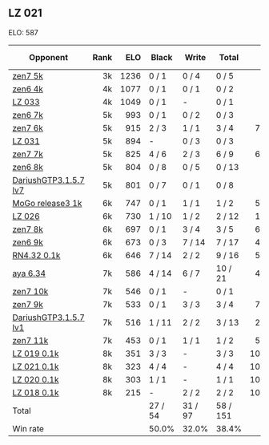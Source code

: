 ## LZ 021 ##

ELO: 587

Opponent | Rank | ELO | Black | Write | Total | Win rate
---------|-----:|----:|-------|-------|-------|-------:
[zen7 5k](zen7%205k.md) | 3k | 1236 | 0 / 1 | 0 / 4 | 0 / 5 | 0.0%
[zen6 4k](zen6%204k.md) | 4k | 1077 | 0 / 1 | 0 / 1 | 0 / 2 | 0.0%
[LZ 033](LZ%20033.md) | 4k | 1049 | 0 / 1 | - | 0 / 1 | 0.0%
[zen6 7k](zen6%207k.md) | 5k | 993 | 0 / 1 | 0 / 2 | 0 / 3 | 0.0%
[zen7 6k](zen7%206k.md) | 5k | 915 | 2 / 3 | 1 / 1 | 3 / 4 | 75.0%
[LZ 031](LZ%20031.md) | 5k | 894 | - | 0 / 3 | 0 / 3 | 0.0%
[zen7 7k](zen7%207k.md) | 5k | 825 | 4 / 6 | 2 / 3 | 6 / 9 | 66.7%
[zen6 8k](zen6%208k.md) | 5k | 804 | 0 / 8 | 0 / 5 | 0 / 13 | 0.0%
[DariushGTP3.1.5.7 lv7](DariushGTP3.1.5.7%20lv7.md) | 5k | 801 | 0 / 7 | 0 / 1 | 0 / 8 | 0.0%
[MoGo release3 1k](MoGo%20release3%201k.md) | 6k | 747 | 0 / 1 | 1 / 1 | 1 / 2 | 50.0%
[LZ 026](LZ%20026.md) | 6k | 730 | 1 / 10 | 1 / 2 | 2 / 12 | 16.7%
[zen7 8k](zen7%208k.md) | 6k | 697 | 0 / 1 | 3 / 4 | 3 / 5 | 60.0%
[zen6 9k](zen6%209k.md) | 6k | 673 | 0 / 3 | 7 / 14 | 7 / 17 | 41.2%
[RN4.32 0.1k](RN4.32%200.1k.md) | 6k | 646 | 7 / 14 | 2 / 2 | 9 / 16 | 56.3%
[aya 6.34](aya%206.34.md) | 7k | 586 | 4 / 14 | 6 / 7 | 10 / 21 | 47.6%
[zen7 10k](zen7%2010k.md) | 7k | 546 | 0 / 1 | - | 0 / 1 | 0.0%
[zen7 9k](zen7%209k.md) | 7k | 533 | 0 / 1 | 3 / 3 | 3 / 4 | 75.0%
[DariushGTP3.1.5.7 lv1](DariushGTP3.1.5.7%20lv1.md) | 7k | 516 | 1 / 11 | 2 / 2 | 3 / 13 | 23.1%
[zen7 11k](zen7%2011k.md) | 7k | 453 | 0 / 1 | 1 / 1 | 1 / 2 | 50.0%
[LZ 019 0.1k](LZ%20019%200.1k.md) | 8k | 351 | 3 / 3 | - | 3 / 3 | 100.0%
[LZ 021 0.1k](LZ%20021%200.1k.md) | 8k | 323 | 4 / 4 | - | 4 / 4 | 100.0%
[LZ 020 0.1k](LZ%20020%200.1k.md) | 8k | 303 | 1 / 1 | - | 1 / 1 | 100.0%
[LZ 018 0.1k](LZ%20018%200.1k.md) | 8k | 215 | - | 2 / 2 | 2 / 2 | 100.0%
Total | | | 27 / 54 | 31 / 97 | 58 / 151 | 
Win rate| | | 50.0% | 32.0% | 38.4% | 
